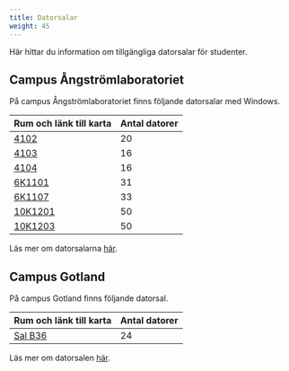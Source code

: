```yaml
---
title: Datorsalar
weight: 45
---
```


Här hittar du information om tillgängliga datorsalar för studenter. 

## Campus Ångströmlaboratoriet

På campus Ångströmlaboratoriet finns följande datorsalar med Windows. 

| Rum och länk till karta | Antal datorer |
|-------------------------|---------------|
| [4102][4102]            | 20            |
| [4103][4103]            | 16            |
| [4104][4104]            | 16            |
| [6K1101][6K1101]        | 31            |
| [6K1107][6K1107]        | 33            |
| [10K1201][10K1201]      | 50            |
| [10K1203][10K1203]      | 50            |

[4102]: https://use.mazemap.com/#v=1&config=uu&zlevel=2&center=17.647657,59.838748&zoom=18&campusid=49&sharepoitype=poi&sharepoi=389593
[4103]: https://use.mazemap.com/#v=1&config=uu&zlevel=2&center=17.647500,59.838728&zoom=17.9&campusid=49&search=&sharepoitype=poi&sharepoi=389605
[4104]: https://use.mazemap.com/#v=1&config=uu&zlevel=2&center=17.647500,59.838728&zoom=17.9&campusid=49&search=&sharepoitype=poi&sharepoi=389590
[6K1101]: https://use.mazemap.com/#v=1&config=uu&zlevel=-1&center=17.647588,59.838342&zoom=17.9&campusid=49&search=&sharepoitype=poi&sharepoi=391805
[6K1107]: https://use.mazemap.com/#v=1&config=uu&zlevel=-1&center=17.647588,59.838342&zoom=17.9&campusid=49&search=&sharepoitype=poi&sharepoi=391809
[10K1201]: https://use.mazemap.com/#v=1&config=uu&zlevel=-1&center=17.646815,59.839653&zoom=18&campusid=49&sharepoitype=poi&sharepoi=1000824213
[10K1203]: https://use.mazemap.com/#v=1&config=uu&zlevel=-1&center=17.646815,59.839653&zoom=18&campusid=49&sharepoitype=poi&sharepoi=1000824267

Läs mer om datorsalarna [här][ångström]. 

[ångström]: https://www.angstrom.uu.se/service/lokaler/#anchor-768232

## Campus Gotland

På campus Gotland finns följande datorsal. 

| Rum och länk till karta | Antal datorer |
|-------------------------|---------------|
| [Sal B36][b36]          | 24            |

Läs mer om datorsalen [här][gotland]. 


[b36]: https://www.campusgotland.uu.se/om/lokaler/husb/#article_component_7_2

[gotland]: https://www.campusgotland.uu.se/student/it/datorsal/
